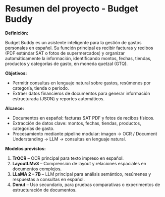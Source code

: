 # Resumen del proyecto - Budget Buddy

**Definición:**

Budget Buddy es un asistente inteligente para la gestión de gastos personales en español. Su función principal es recibir facturas y recibos (PDF estándar SAT o fotos de supermercados) y organizar automáticamente la información, identificando montos, fechas, tiendas, productos y categorías de gasto, en moneda quetzal (GTQ).

**Objetivos:**

* Permitir consultas en lenguaje natural sobre gastos, resúmenes por categoría, tienda o periodo.
* Extraer datos financieros de documentos para generar información estructurada (JSON) y reportes automáticos.

**Alcance:**

* Documentos en español: facturas SAT PDF y fotos de recibos físicos.
* Extracción de datos clave: montos, fechas, tiendas, productos, categorías de gasto.
* Procesamiento mediante pipeline modular: imagen → OCR / Document Understanding → LLM → consultas en lenguaje natural.

**Modelos previstos:**

1. **TrOCR** – OCR principal para texto impreso en español.
2. **LayoutLMv3** – Comprensión de layout y relaciones espaciales en documentos complejos.
3. **LLaMA 2 – 7B** – LLM principal para análisis semántico, resúmenes y respuestas a consultas en español.
4. **Donut** – Uso secundario, para pruebas comparativas o experimentos de estructuración de documentos.
